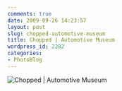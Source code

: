 ```yaml
---
comments: true
date: 2009-09-26 14:23:57
layout: post
slug: chopped-automotive-museum
title: Chopped | Automotive Museum
wordpress_id: 2282
categories:
- PhotoBlog
---
```


![Chopped | Automotive Museum](http://ryanfitzer.com/main/wp-content/uploads/2009/09/DSC_0015.jpg)
